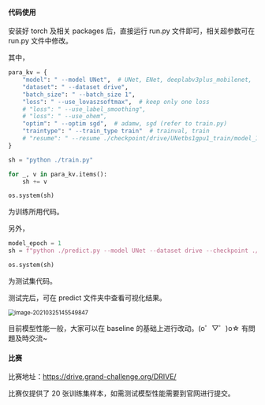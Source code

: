 #### 代码使用

安装好 torch 及相关 packages 后，直接运行 run.py 文件即可，相关超参数可在 run.py 文件中修改。

其中，

```python
para_kv = {
    "model": " --model UNet",  # UNet, ENet, deeplabv3plus_mobilenet,
    "dataset": " --dataset drive",
    "batch_size": " --batch_size 1",
    "loss": " --use_lovaszsoftmax",  # keep only one loss
    # "loss": " --use_label_smoothing",
    # "loss": " --use_ohem",
    "optim": " --optim sgd",  # adamw, sgd (refer to train.py)
    "traintype": " --train_type train"  # trainval, train
    # "resume": " --resume ./checkpoint/drive/UNetbs1gpu1_train/model_12.pth",
}

sh = "python ./train.py"

for _, v in para_kv.items():
    sh += v

os.system(sh)
```

为训练所用代码。

另外，

```python
model_epoch = 1
sh = f"python ./predict.py --model UNet --dataset drive --checkpoint ./checkpoint/drive/UNetbs1gpu1_train/model_{model_epoch}.pth"

os.system(sh)
```

为测试集代码。

测试完后，可在 predict 文件夹中查看可视化结果。

<img src="https://i.loli.net/2021/03/25/dszDSfb8qKFNagk.png" alt="image-20210325145549847" style="zoom: 80%;" />

目前模型性能一般，大家可以在 baseline 的基础上进行改动。(o゜▽゜)o☆ 有問題及時交流~

#### 比赛

比赛地址：https://drive.grand-challenge.org/DRIVE/

比赛仅提供了 20 张训练集样本，如需测试模型性能需要到官网进行提交。